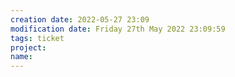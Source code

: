 ```yaml
---
creation date: 2022-05-27 23:09
modification date: Friday 27th May 2022 23:09:59
tags: ticket
project: 
name:
---
```


